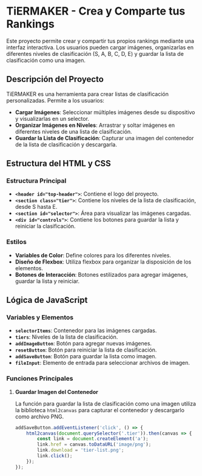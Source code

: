 # TiERMAKER - Crea y Comparte tus Rankings

Este proyecto permite crear y compartir tus propios rankings mediante una interfaz interactiva. Los usuarios pueden cargar imágenes, organizarlas en diferentes niveles de clasificación (S, A, B, C, D, E) y guardar la lista de clasificación como una imagen.

## Descripción del Proyecto

TiERMAKER es una herramienta para crear listas de clasificación personalizadas. Permite a los usuarios:

- **Cargar Imágenes**: Seleccionar múltiples imágenes desde su dispositivo y visualizarlas en un selector.
- **Organizar Imágenes en Niveles**: Arrastrar y soltar imágenes en diferentes niveles de una lista de clasificación.
- **Guardar la Lista de Clasificación**: Capturar una imagen del contenedor de la lista de clasificación y descargarla.

## Estructura del HTML y CSS

### Estructura Principal

- **`<header id="top-header">`**: Contiene el logo del proyecto.
- **`<section class="tier">`**: Contiene los niveles de la lista de clasificación, desde S hasta E.
- **`<section id="selector">`**: Área para visualizar las imágenes cargadas.
- **`<div id="controls">`**: Contiene los botones para guardar la lista y reiniciar la clasificación.

### Estilos

- **Variables de Color**: Define colores para los diferentes niveles.
- **Diseño de Flexbox**: Utiliza flexbox para organizar la disposición de los elementos.
- **Botones de Interacción**: Botones estilizados para agregar imágenes, guardar la lista y reiniciar.

## Lógica de JavaScript

### Variables y Elementos

- **`selectorItems`**: Contenedor para las imágenes cargadas.
- **`tiers`**: Niveles de la lista de clasificación.
- **`addImageButton`**: Botón para agregar nuevas imágenes.
- **`resetButton`**: Botón para reiniciar la lista de clasificación.
- **`addSaveButton`**: Botón para guardar la lista como imagen.
- **`fileInput`**: Elemento de entrada para seleccionar archivos de imagen.

### Funciones Principales

1. **Guardar Imagen del Contenedor**

   La función para guardar la lista de clasificación como una imagen utiliza la biblioteca `html2canvas` para capturar el contenedor y descargarlo como archivo PNG.

   ```javascript
   addSaveButton.addEventListener('click', () => {
       html2canvas(document.querySelector('.tier')).then(canvas => {
           const link = document.createElement('a');
           link.href = canvas.toDataURL('image/png');
           link.download = 'tier-list.png';
           link.click();
       });
   });
